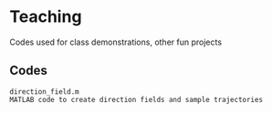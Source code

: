 # Teaching
 Codes used for class demonstrations, other fun projects

## Codes
    direction_field.m
    MATLAB code to create direction fields and sample trajectories

